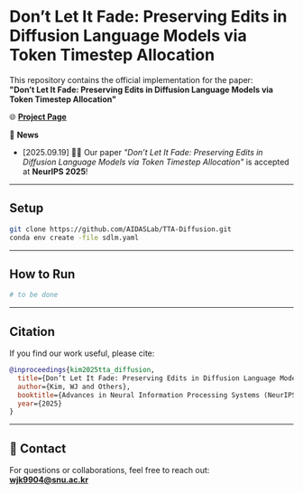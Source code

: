 # Don’t Let It Fade: Preserving Edits in Diffusion Language Models via Token Timestep Allocation

This repository contains the official implementation for the paper:  
**"Don’t Let It Fade: Preserving Edits in Diffusion Language Models via Token Timestep Allocation"**

🌐 [**Project Page**](https://aidaslab.github.io/TTA-Diffusion/)

📜 **News**  
- [2025.09.19] 🎉🎉 Our paper *"Don’t Let It Fade: Preserving Edits in Diffusion Language Models via Token Timestep Allocation"* is accepted at **NeurIPS 2025**!

---

## Setup
```bash
git clone https://github.com/AIDASLab/TTA-Diffusion.git
conda env create -file sdlm.yaml
```

---

## How to Run
```bash
# to be done
```

---

## Citation
If you find our work useful, please cite:
```bibtex
@inproceedings{kim2025tta_diffusion,
  title={Don’t Let It Fade: Preserving Edits in Diffusion Language Models via Token Timestep Allocation},
  author={Kim, WJ and Others},
  booktitle={Advances in Neural Information Processing Systems (NeurIPS)},
  year={2025}
}
```

---

## 📧 Contact
For questions or collaborations, feel free to reach out:  
**wjk9904@snu.ac.kr**
